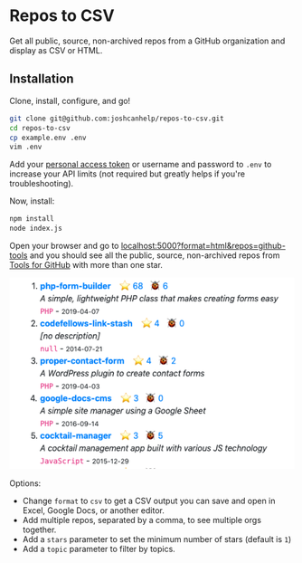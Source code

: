 # Repos to CSV

Get all public, source, non-archived repos from a GitHub organization and display as CSV or HTML.

## Installation

Clone, install, configure, and go!

```bash
git clone git@github.com:joshcanhelp/repos-to-csv.git
cd repos-to-csv
cp example.env .env
vim .env
```

Add your [personal access token](https://github.com/settings/tokens) or username and password to `.env` to increase your API limits (not required but greatly helps if you're troubleshooting).

Now, install:

```bash
npm install
node index.js
```

Open your browser and go to [localhost:5000?format=html&repos=github-tools](http://localhost:5000/?format=html&repos=github-tools) and you should see all the public, source, non-archived repos from [Tools for GitHub](https://github.com/github-tools?utf8=%E2%9C%93&q=stars%3A%3E1&type=source&language=) with more than one star.

![Output example](screenshot-01.png)

Options:

- Change `format` to `csv` to get a CSV output you can save and open in Excel, Google Docs, or another editor.
- Add multiple repos, separated by a comma, to see multiple orgs together.
- Add a `stars` parameter to set the minimum number of stars (default is `1`)
- Add a `topic` parameter to filter by topics.
